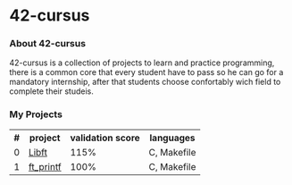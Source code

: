 # 42-cursus

</p>
<h3>About 42-cursus</h3>
<p>
  42-cursus is a collection of projects to learn and practice programming, there is a common core that every student have to pass so he can go for a mandatory internship, after that students choose confortably wich field to complete their studeis.
</p>
<h3>My Projects</h3>
<table>
    <th>#</th>
    <th>project</th>
    <th>validation score</th>
    <th>languages</th>
  <tr>
    <td>0</td>
    <td><a href="https://github.com/Labrahmi/Libft">Libft</a></td>
    <td>115%</td>
    <td>C, Makefile</td>
  </tr>
  <tr>
    <td>1</td>
    <td><a href="https://github.com/Labrahmi/ft_printf">ft_printf</a></td>
    <td>100%</td>
    <td>C, Makefile</td>
  </tr>
</table>
 

